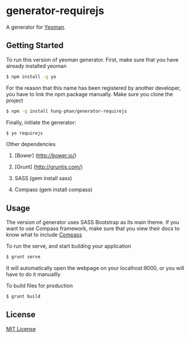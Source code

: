 # generator-requirejs

A generator for [Yeoman](http://yeoman.io).


## Getting Started

To run this version of yeoman generator. First, make sure that you have already installed yeoman

```bash
$ npm install -g yo
```

For the reason that this name has been registered by another developer, you have to link the npm package manually.
Make sure you clone the project

```bash
$ npm -g install hung-phan/generator-requirejs
```

Finally, initiate the generator:

```bash
$ yo requirejs
```

Other dependencies

1. [Bower] (http://bower.io/)

2. [Grunt] (http://gruntjs.com/)

3. SASS (gem install sass)

4. Compass (gem install compass)

## Usage

The version of generator uses SASS Bootstrap as its main theme. If you want to use Compass framework, make sure that you
view their docs to know what to include [Compass](http://compass-style.org/reference/compass)

To run the serve, and start building your application
```bash
$ grunt serve
```
It will automatically open the webpage on your localhost:9000, or you will have to do it manuallly

To build files for production
```bash
$ grunt build
```

## License

[MIT License](http://en.wikipedia.org/wiki/MIT_License)
